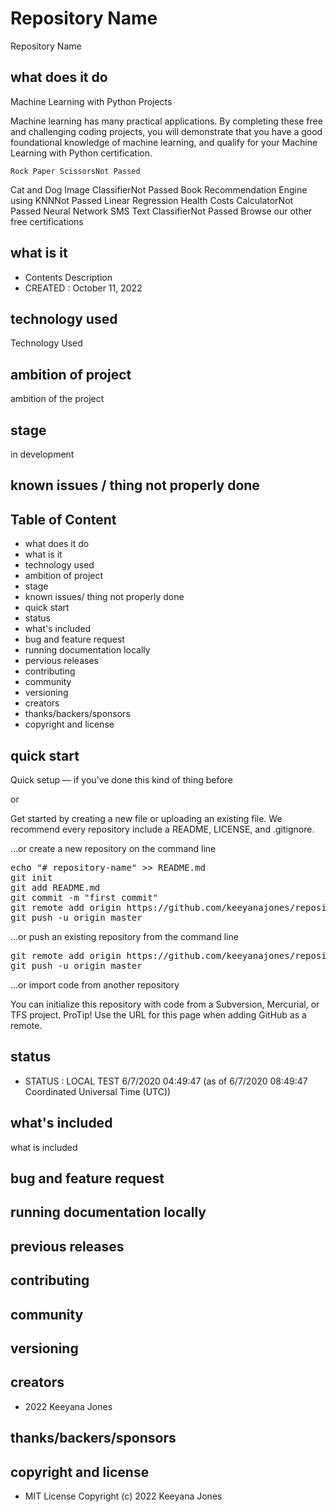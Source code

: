 # Repository Name
Repository Name

## what does it do
Machine Learning with Python Projects

Machine learning has many practical applications. By completing these free and challenging coding projects, you will demonstrate that you have a good foundational knowledge of machine learning, and qualify for your Machine Learning with Python certification.

    Rock Paper ScissorsNot Passed

Cat and Dog Image ClassifierNot Passed
Book Recommendation Engine using KNNNot Passed
Linear Regression Health Costs CalculatorNot Passed
Neural Network SMS Text ClassifierNot Passed
Browse our other free certifications

## what is it
- Contents Description
- CREATED : October 11, 2022 

## technology used
Technology Used

## ambition of project
ambition of the project

## stage
in development

## known issues / thing not properly done

## Table of Content
- what does it do
- what is it
- technology used
- ambition of project
- stage
- known issues/ thing not properly done
- quick start
- status
- what's included
- bug and feature request
- running documentation locally
- pervious releases
- contributing
- community
- versioning
- creators
- thanks/backers/sponsors
- copyright and license

## quick start
Quick setup — if you’ve done this kind of thing before

or

Get started by creating a new file or uploading an existing file. We recommend every repository include a README, LICENSE, and .gitignore.

…or create a new repository on the command line

<pre>
echo "# repository-name" >> README.md
git init
git add README.md
git commit -m "first commit"
git remote add origin https://github.com/keeyanajones/repository-name.git
git push -u origin master
</pre>                

…or push an existing repository from the command line

<pre>
git remote add origin https://github.com/keeyanajones/repository-name.git
git push -u origin master
</pre>

…or import code from another repository

You can initialize this repository with code from a Subversion, Mercurial, or TFS project.
ProTip! Use the URL for this page when adding GitHub as a remote.

## status
- STATUS : LOCAL TEST 6/7/2020 04:49:47 (as of 6/7/2020 08:49:47 Coordinated Universal Time (UTC))

## what's included
what is included

## bug and feature request

## running documentation locally

## previous releases

## contributing

## community

## versioning

## creators
 - 2022 Keeyana Jones

## thanks/backers/sponsors

## copyright and license
 - MIT License Copyright (c) 2022 Keeyana Jones
